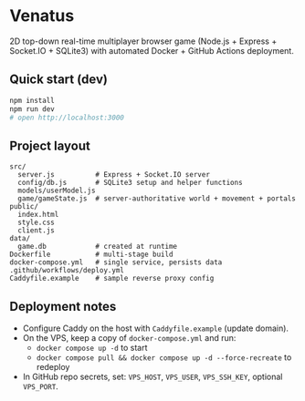 # Venatus

2D top-down real-time multiplayer browser game (Node.js + Express + Socket.IO + SQLite3) with automated Docker + GitHub Actions deployment.

## Quick start (dev)

```bash
npm install
npm run dev
# open http://localhost:3000
```

## Project layout

```
src/
  server.js          # Express + Socket.IO server
  config/db.js       # SQLite3 setup and helper functions
  models/userModel.js
  game/gameState.js  # server-authoritative world + movement + portals
public/
  index.html
  style.css
  client.js
data/
  game.db            # created at runtime
Dockerfile           # multi-stage build
docker-compose.yml   # single service, persists data
.github/workflows/deploy.yml
Caddyfile.example    # sample reverse proxy config
```

## Deployment notes

- Configure Caddy on the host with `Caddyfile.example` (update domain).
- On the VPS, keep a copy of `docker-compose.yml` and run:
  - `docker compose up -d` to start
  - `docker compose pull && docker compose up -d --force-recreate` to redeploy
- In GitHub repo secrets, set: `VPS_HOST`, `VPS_USER`, `VPS_SSH_KEY`, optional `VPS_PORT`.


